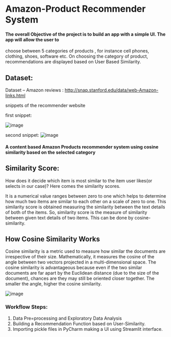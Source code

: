 # Amazon-Product Recommender System


#### The overall Objective of the project is to build an app with a simple UI. The app will allow the user to 
choose between 5 categories of products , for instance cell phones, clothing, shoes, software etc. On 
choosing the category of product, recommendations are displayed based on User Based Similarity.

## Dataset: 

Dataset – Amazon reviews : http://snap.stanford.edu/data/web-Amazon-links.html

snippets of the recommender website

first snippet:

![image](https://user-images.githubusercontent.com/77656115/189540146-9eac1b06-bc2c-47f9-8ff9-1c7f4c70bfcc.png)

second snippet: 
![image](https://user-images.githubusercontent.com/77656115/189540160-13144fac-eeb2-4833-a65e-43b806188e69.png)

#### A content based Amazon Products recommender system using cosine similarity based on the selected category

## Similarity Score:
How does it decide which item is most similar to the item user likes(or selects in our case)? Here comes the similarity scores.

It is a numerical value ranges between zero to one which helps to determine how much two items are similar to each other on a scale of zero to one. This similarity score is obtained measuring the similarity between the text details of both of the items. So, similarity score is the measure of similarity between given text details of two items. This can be done by cosine-similarity.

## How Cosine Similarity Works
Cosine similarity is a metric used to measure how similar the documents are irrespective of their size. Mathematically, it measures the cosine of the angle between two vectors projected in a multi-dimensional space. The cosine similarity is advantageous because even if the two similar documents are far apart by the Euclidean distance (due to the size of the document), chances are they may still be oriented closer together. The smaller the angle, higher the cosine similarity.

![image](https://user-images.githubusercontent.com/77656115/206839091-da313c5a-5c40-4716-b55a-94a9c656b44a.png)

### Workflow Steps:
1. Data Pre=processing and Exploratory Data Analysis
2. Building a Recommendation Function based on User-Similarity.
3. Importing pickle files in PyCharm making a UI using Streamlit interface.




